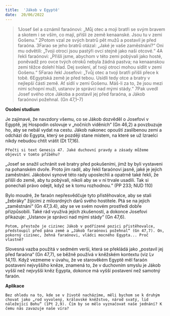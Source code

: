 ```yaml
---
title:  'Jákob v Egyptě'
date:  20/06/2022
---
```


> <p></p>
> 1Josef šel a oznámil faraónovi: „Můj otec a moji bratři se svým bravem a skotem i se vším, co mají, přišli ze země kenaanské. Jsou tu v zemi Gošenu.“ 2Potom vzal ze svých bratrů pět mužů a postavil je před faraóna. 3Farao se jeho bratrů otázal: „Jaké je vaše zaměstnání?“ Oni mu odvětili: „Tvoji otroci jsou pastýři ovcí stejně jako naši otcové.“ 4A řekli faraónovi: „Přišli jsme, abychom v této zemi pobývali jako hosté, poněvadž pro ovce tvých otroků nebyla žádná pastva; na kenaanskou zemi těžce dolehl hlad. Dej svolení, ať tvoji otroci mohou sídlit v zemi Gošenu.“ 5Farao řekl Josefovi: „Tvůj otec a tvoji bratři přišli přece k tobě. 6Egyptská země je před tebou. Usídli tedy otce a bratry v nejlepší části země. Ať sídlí v zemi Gošenu. Máš-li za to, že jsou mezi nimi schopní muži, ustanov je správci nad mými stády.“ 7Pak uvedl Josef svého otce Jákoba a postavil jej před faraóna, a Jákob faraónovi požehnal. (Gn 47,1–7)

**Osobní studium**

Je zajímavé, že navzdory všemu, co se Jákob dozvěděl o Josefovi v Egyptě, jej Hospodin oslovuje v „nočních viděních“ (Gn 46,2) a povzbuzuje ho, aby se nebál vydat na cestu. Jákob nakonec opouští zaslíbenou zemi a odchází do Egypta, který se později stane místem, na které se už Izraelci nikdy nebudou chtít vrátit (Dt 17,16).

`Přečti si text Genesis 47. Jaké duchovní pravdy a zásady můžeme objevit v tomto příběhu?`

„Josef se snažil uchránit své bratry před pokušeními, jimž by byli vystaveni na pohanském dvoře. Proto jim radil, aby řekli faraónovi jasně, jaké je jejich zaměstnání. Jákobovi synové této rady uposlechli a opatrně také řekli, že přišli do země, aby tu pobývali, nikoli aby se v ní trvale usadili. Tak si ponechali právo odejít, když se k tomu rozhodnou.“ (PP 233; NUD 110)

Bylo moudré, že faraón nepřesvědčuje tyto přistěhovalce, aby se stali „žebráky“ žijícími z milosrdných darů svého hostitele. Ptá se na jejich „zaměstnání“ (Gn 47,3.4), aby se ve svém novém prostředí dobře přizpůsobili. Také rád využívá jejich zkušeností, a dokonce Josefovi přikazuje: „Ustanov je správci nad mými stády“ (Gn 47,6).

`Potom, přestože je cizinec Jákob v podřízené pozici přistěhovalce, předstoupil před pána země a „Jákob faraónovi požehnal“ (Gn 47,7). On, pokorný cizinec, žehná faraónovi, vládci mocného Egypta... Proč vlastně?`

Slovesná vazba použitá v sedmém verši, která se překládá jako „postavil jej před faraóna“ (Gn 47,7), se běžně používá v kněžském kontextu (viz Lv 14,11). Když vezmeme v úvahu, že ve starověkém Egyptě měl faraón postavení nejvyššího kněze, znamená to, že v duchovním smyslu je Jákob vyšší než nejvyšší kněz Egypta, dokonce má vyšší postavení než samotný faraón.

**Aplikace**

`Bez ohledu na to, kde se v životě nacházíme, měli bychom se k druhým chovat jako „rod vyvolený, královské kněžstvo, národ svatý, lid náležející Bohu“ (1Pt 2,9). Čím by se mělo vyznačovat naše jednání? K čemu nás zavazuje naše víra?`